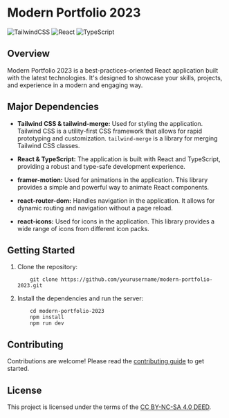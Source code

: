 # Modern Portfolio 2023

![TailwindCSS](https://img.shields.io/badge/-TailwindCSS-38B2AC?style=flat-square&logo=tailwind-css&logoColor=white)
![React](https://img.shields.io/badge/-React-61DAFB?style=flat-square&logo=react&logoColor=black)
![TypeScript](https://img.shields.io/badge/-TypeScript-3178C6?style=flat-square&logo=typescript&logoColor=white)

## Overview

Modern Portfolio 2023 is a best-practices-oriented React application built with the latest technologies. It's designed to showcase your skills, projects, and experience in a modern and engaging way.

## Major Dependencies

- **Tailwind CSS & tailwind-merge:** Used for styling the application. Tailwind CSS is a utility-first CSS framework that allows for rapid prototyping and customization. `tailwind-merge` is a library for merging Tailwind CSS classes.

- **React & TypeScript:** The application is built with React and TypeScript, providing a robust and type-safe development experience.

- **framer-motion:** Used for animations in the application. This library provides a simple and powerful way to animate React components.

- **react-router-dom:** Handles navigation in the application. It allows for dynamic routing and navigation without a page reload.

- **react-icons:** Used for icons in the application. This library provides a wide range of icons from different icon packs.

## Getting Started

1. Clone the repository:
   ```
       git clone https://github.com/yourusername/modern-portfolio-2023.git
   ```
2. Install the dependencies and run the server:
   ```
       cd modern-portfolio-2023
       npm install
       npm run dev
   ```

## Contributing

Contributions are welcome! Please read the [contributing guide](CONTRIBUTING.md) to get started.

## License

This project is licensed under the terms of the [CC BY-NC-SA 4.0 DEED](LICENSE).
